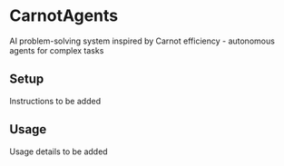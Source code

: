 # CarnotAgents

AI problem-solving system inspired by Carnot efficiency - autonomous agents for complex tasks

## Setup

Instructions to be added

## Usage

Usage details to be added
